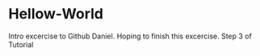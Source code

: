# Hellow-World
Intro excercise to Github
Daniel.  Hoping to finish this excercise.  Step 3 of Tutorial
